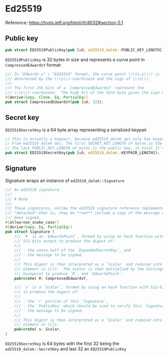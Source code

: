 # Ed25519

Reference: https://tools.ietf.org/html/rfc8032#section-5.1

## Public key
```rust
pub struct ED25519PublicKey(pub [u8; ed25519_dalek::PUBLIC_KEY_LENGTH]);
```

`ED25519PublicKey` is 32 bytes in size and represents a curve point in `CompressedEdwardsY` format:
```rust
/// In "Edwards y" / "Ed25519" format, the curve point \\((x,y)\\) is
/// determined by the \\(y\\)-coordinate and the sign of \\(x\\).
///
/// The first 255 bits of a `CompressedEdwardsY` represent the
/// \\(y\\)-coordinate.  The high bit of the 32nd byte gives the sign of \\(x\\).
#[derive(Copy, Clone, Eq, PartialEq)]
pub struct CompressedEdwardsY(pub [u8; 32]);
```

## Secret key

`ED25519SecretKey` is a 64 byte array representing a serialized keypair
```rust
// This is actually a keypair, because ed25519_dalek api only has keypair.sign
// From ed25519_dalek doc: The first SECRET_KEY_LENGTH of bytes is the SecretKey
// The last PUBLIC_KEY_LENGTH of bytes is the public key, in total it's KEYPAIR_LENGTH
pub struct ED25519SecretKey(pub [u8; ed25519_dalek::KEYPAIR_LENGTH]);
```

## Signature
Signature wraps an instance of `ed25519_dalek::Signature`
```rust
/// An ed25519 signature.
///
/// # Note
///
/// These signatures, unlike the ed25519 signature reference implementation, are
/// "detached"—that is, they do **not** include a copy of the message which has
/// been signed.
#[allow(non_snake_case)]
#[derive(Copy, Eq, PartialEq)]
pub struct Signature {
    /// `R` is an `EdwardsPoint`, formed by using an hash function with
    /// 512-bits output to produce the digest of:
    ///
    /// - the nonce half of the `ExpandedSecretKey`, and
    /// - the message to be signed.
    ///
    /// This digest is then interpreted as a `Scalar` and reduced into an
    /// element in ℤ/lℤ.  The scalar is then multiplied by the distinguished
    /// basepoint to produce `R`, and `EdwardsPoint`.
    pub(crate) R: CompressedEdwardsY,

    /// `s` is a `Scalar`, formed by using an hash function with 512-bits output
    /// to produce the digest of:
    ///
    /// - the `r` portion of this `Signature`,
    /// - the `PublicKey` which should be used to verify this `Signature`, and
    /// - the message to be signed.
    ///
    /// This digest is then interpreted as a `Scalar` and reduced into an
    /// element in ℤ/lℤ.
    pub(crate) s: Scalar,
}
```

`ED25519SecretKey` is 64 bytes with the first 32 being the `ed25519_dalek::SecretKey` and last 32 an `ED25519PublicKey`

